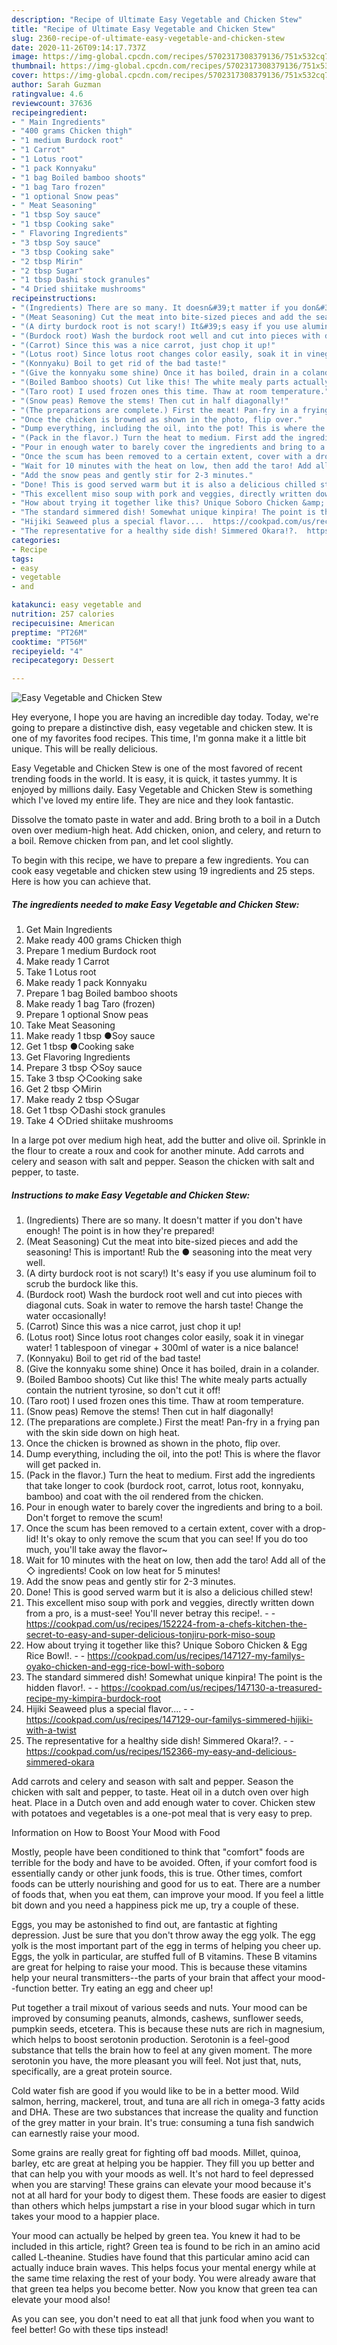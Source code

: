 ```yaml
---
description: "Recipe of Ultimate Easy Vegetable and Chicken Stew"
title: "Recipe of Ultimate Easy Vegetable and Chicken Stew"
slug: 2360-recipe-of-ultimate-easy-vegetable-and-chicken-stew
date: 2020-11-26T09:14:17.737Z
image: https://img-global.cpcdn.com/recipes/5702317308379136/751x532cq70/easy-vegetable-and-chicken-stew-recipe-main-photo.jpg
thumbnail: https://img-global.cpcdn.com/recipes/5702317308379136/751x532cq70/easy-vegetable-and-chicken-stew-recipe-main-photo.jpg
cover: https://img-global.cpcdn.com/recipes/5702317308379136/751x532cq70/easy-vegetable-and-chicken-stew-recipe-main-photo.jpg
author: Sarah Guzman
ratingvalue: 4.6
reviewcount: 37636
recipeingredient:
- " Main Ingredients"
- "400 grams Chicken thigh"
- "1 medium Burdock root"
- "1 Carrot"
- "1 Lotus root"
- "1 pack Konnyaku"
- "1 bag Boiled bamboo shoots"
- "1 bag Taro frozen"
- "1 optional Snow peas"
- " Meat Seasoning"
- "1 tbsp Soy sauce"
- "1 tbsp Cooking sake"
- " Flavoring Ingredients"
- "3 tbsp Soy sauce"
- "3 tbsp Cooking sake"
- "2 tbsp Mirin"
- "2 tbsp Sugar"
- "1 tbsp Dashi stock granules"
- "4 Dried shiitake mushrooms"
recipeinstructions:
- "(Ingredients) There are so many. It doesn&#39;t matter if you don&#39;t have enough! The point is in how they&#39;re prepared!"
- "(Meat Seasoning) Cut the meat into bite-sized pieces and add the seasoning! This is important! Rub the ● seasoning into the meat very well."
- "(A dirty burdock root is not scary!) It&#39;s easy if you use aluminum foil to scrub the burdock like this."
- "(Burdock root) Wash the burdock root well and cut into pieces with diagonal cuts. Soak in water to remove the harsh taste! Change the water occasionally!"
- "(Carrot) Since this was a nice carrot, just chop it up!"
- "(Lotus root) Since lotus root changes color easily, soak it in vinegar water! 1 tablespoon of vinegar + 300ml of water is a nice balance!"
- "(Konnyaku) Boil to get rid of the bad taste!"
- "(Give the konnyaku some shine) Once it has boiled, drain in a colander."
- "(Boiled Bamboo shoots) Cut like this! The white mealy parts actually contain the nutrient tyrosine, so don&#39;t cut it off!"
- "(Taro root) I used frozen ones this time. Thaw at room temperature."
- "(Snow peas) Remove the stems! Then cut in half diagonally!"
- "(The preparations are complete.) First the meat! Pan-fry in a frying pan with the skin side down on high heat."
- "Once the chicken is browned as shown in the photo, flip over."
- "Dump everything, including the oil, into the pot! This is where the flavor will get packed in."
- "(Pack in the flavor.) Turn the heat to medium. First add the ingredients that take longer to cook (burdock root, carrot, lotus root, konnyaku, bamboo) and coat with the oil rendered from the chicken."
- "Pour in enough water to barely cover the ingredients and bring to a boil. Don&#39;t forget to remove the scum!"
- "Once the scum has been removed to a certain extent, cover with a drop-lid! It&#39;s okay to only remove the scum that you can see! If you do too much, you&#39;ll take away the flavor~"
- "Wait for 10 minutes with the heat on low, then add the taro! Add all of the ◇ ingredients! Cook on low heat for 5 minutes!"
- "Add the snow peas and gently stir for 2-3 minutes."
- "Done! This is good served warm but it is also a delicious chilled stew!"
- "This excellent miso soup with pork and veggies, directly written down from a pro, is a must-see! You&#39;ll never betray this recipe!.  https://cookpad.com/us/recipes/152224-from-a-chefs-kitchen-the-secret-to-easy-and-super-delicious-tonjiru-pork-miso-soup"
- "How about trying it together like this? Unique Soboro Chicken &amp; Egg Rice Bowl!.  https://cookpad.com/us/recipes/147127-my-familys-oyako-chicken-and-egg-rice-bowl-with-soboro"
- "The standard simmered dish! Somewhat unique kinpira! The point is the hidden flavor!.  https://cookpad.com/us/recipes/147130-a-treasured-recipe-my-kimpira-burdock-root"
- "Hijiki Seaweed plus a special flavor....  https://cookpad.com/us/recipes/147129-our-familys-simmered-hijiki-with-a-twist"
- "The representative for a healthy side dish! Simmered Okara!?.  https://cookpad.com/us/recipes/152366-my-easy-and-delicious-simmered-okara"
categories:
- Recipe
tags:
- easy
- vegetable
- and

katakunci: easy vegetable and 
nutrition: 257 calories
recipecuisine: American
preptime: "PT26M"
cooktime: "PT56M"
recipeyield: "4"
recipecategory: Dessert

---
```



![Easy Vegetable and Chicken Stew](https://img-global.cpcdn.com/recipes/5702317308379136/751x532cq70/easy-vegetable-and-chicken-stew-recipe-main-photo.jpg)

Hey everyone, I hope you are having an incredible day today. Today, we're going to prepare a distinctive dish, easy vegetable and chicken stew. It is one of my favorites food recipes. This time, I'm gonna make it a little bit unique. This will be really delicious.

Easy Vegetable and Chicken Stew is one of the most favored of recent trending foods in the world. It is easy, it is quick, it tastes yummy. It is enjoyed by millions daily. Easy Vegetable and Chicken Stew is something which I've loved my entire life. They are nice and they look fantastic.

Dissolve the tomato paste in water and add. Bring broth to a boil in a Dutch oven over medium-high heat. Add chicken, onion, and celery, and return to a boil. Remove chicken from pan, and let cool slightly.


To begin with this recipe, we have to prepare a few ingredients. You can cook easy vegetable and chicken stew using 19 ingredients and 25 steps. Here is how you can achieve that.

<!--inarticleads1-->

##### The ingredients needed to make Easy Vegetable and Chicken Stew:

1. Get  Main Ingredients
1. Make ready 400 grams Chicken thigh
1. Prepare 1 medium Burdock root
1. Make ready 1 Carrot
1. Take 1 Lotus root
1. Make ready 1 pack Konnyaku
1. Prepare 1 bag Boiled bamboo shoots
1. Make ready 1 bag Taro (frozen)
1. Prepare 1 optional Snow peas
1. Take  Meat Seasoning
1. Make ready 1 tbsp ●Soy sauce
1. Get 1 tbsp ●Cooking sake
1. Get  Flavoring Ingredients
1. Prepare 3 tbsp ◇Soy sauce
1. Take 3 tbsp ◇Cooking sake
1. Get 2 tbsp ◇Mirin
1. Make ready 2 tbsp ◇Sugar
1. Get 1 tbsp ◇Dashi stock granules
1. Take 4 ◇Dried shiitake mushrooms


In a large pot over medium high heat, add the butter and olive oil. Sprinkle in the flour to create a roux and cook for another minute. Add carrots and celery and season with salt and pepper. Season the chicken with salt and pepper, to taste. 

<!--inarticleads2-->

##### Instructions to make Easy Vegetable and Chicken Stew:

1. (Ingredients) There are so many. It doesn&#39;t matter if you don&#39;t have enough! The point is in how they&#39;re prepared!
1. (Meat Seasoning) Cut the meat into bite-sized pieces and add the seasoning! This is important! Rub the ● seasoning into the meat very well.
1. (A dirty burdock root is not scary!) It&#39;s easy if you use aluminum foil to scrub the burdock like this.
1. (Burdock root) Wash the burdock root well and cut into pieces with diagonal cuts. Soak in water to remove the harsh taste! Change the water occasionally!
1. (Carrot) Since this was a nice carrot, just chop it up!
1. (Lotus root) Since lotus root changes color easily, soak it in vinegar water! 1 tablespoon of vinegar + 300ml of water is a nice balance!
1. (Konnyaku) Boil to get rid of the bad taste!
1. (Give the konnyaku some shine) Once it has boiled, drain in a colander.
1. (Boiled Bamboo shoots) Cut like this! The white mealy parts actually contain the nutrient tyrosine, so don&#39;t cut it off!
1. (Taro root) I used frozen ones this time. Thaw at room temperature.
1. (Snow peas) Remove the stems! Then cut in half diagonally!
1. (The preparations are complete.) First the meat! Pan-fry in a frying pan with the skin side down on high heat.
1. Once the chicken is browned as shown in the photo, flip over.
1. Dump everything, including the oil, into the pot! This is where the flavor will get packed in.
1. (Pack in the flavor.) Turn the heat to medium. First add the ingredients that take longer to cook (burdock root, carrot, lotus root, konnyaku, bamboo) and coat with the oil rendered from the chicken.
1. Pour in enough water to barely cover the ingredients and bring to a boil. Don&#39;t forget to remove the scum!
1. Once the scum has been removed to a certain extent, cover with a drop-lid! It&#39;s okay to only remove the scum that you can see! If you do too much, you&#39;ll take away the flavor~
1. Wait for 10 minutes with the heat on low, then add the taro! Add all of the ◇ ingredients! Cook on low heat for 5 minutes!
1. Add the snow peas and gently stir for 2-3 minutes.
1. Done! This is good served warm but it is also a delicious chilled stew!
1. This excellent miso soup with pork and veggies, directly written down from a pro, is a must-see! You&#39;ll never betray this recipe!. -  - https://cookpad.com/us/recipes/152224-from-a-chefs-kitchen-the-secret-to-easy-and-super-delicious-tonjiru-pork-miso-soup
1. How about trying it together like this? Unique Soboro Chicken &amp; Egg Rice Bowl!. -  - https://cookpad.com/us/recipes/147127-my-familys-oyako-chicken-and-egg-rice-bowl-with-soboro
1. The standard simmered dish! Somewhat unique kinpira! The point is the hidden flavor!. -  - https://cookpad.com/us/recipes/147130-a-treasured-recipe-my-kimpira-burdock-root
1. Hijiki Seaweed plus a special flavor.... -  - https://cookpad.com/us/recipes/147129-our-familys-simmered-hijiki-with-a-twist
1. The representative for a healthy side dish! Simmered Okara!?. -  - https://cookpad.com/us/recipes/152366-my-easy-and-delicious-simmered-okara


Add carrots and celery and season with salt and pepper. Season the chicken with salt and pepper, to taste. Heat oil in a dutch oven over high heat. Place in a Dutch oven and add enough water to cover. Chicken stew with potatoes and vegetables is a one-pot meal that is very easy to prep. 

Information on How to Boost Your Mood with Food


Mostly, people have been conditioned to think that "comfort" foods are terrible for the body and have to be avoided. Often, if your comfort food is essentially candy or other junk foods, this is true. Other times, comfort foods can be utterly nourishing and good for us to eat. There are a number of foods that, when you eat them, can improve your mood. If you feel a little bit down and you need a happiness pick me up, try a couple of these.

Eggs, you may be astonished to find out, are fantastic at fighting depression. Just be sure that you don't throw away the egg yolk. The egg yolk is the most important part of the egg in terms of helping you cheer up. Eggs, the yolk in particular, are stuffed full of B vitamins. These B vitamins are great for helping to raise your mood. This is because these vitamins help your neural transmitters--the parts of your brain that affect your mood--function better. Try eating an egg and cheer up!

Put together a trail mixout of various seeds and nuts. Your mood can be improved by consuming peanuts, almonds, cashews, sunflower seeds, pumpkin seeds, etcetera. This is because these nuts are rich in magnesium, which helps to boost serotonin production. Serotonin is a feel-good substance that tells the brain how to feel at any given moment. The more serotonin you have, the more pleasant you will feel. Not just that, nuts, specifically, are a great protein source.

Cold water fish are good if you would like to be in a better mood. Wild salmon, herring, mackerel, trout, and tuna are all rich in omega-3 fatty acids and DHA. These are two substances that increase the quality and function of the grey matter in your brain. It's true: consuming a tuna fish sandwich can earnestly raise your mood. 

Some grains are really great for fighting off bad moods. Millet, quinoa, barley, etc are great at helping you be happier. They fill you up better and that can help you with your moods as well. It's not hard to feel depressed when you are starving! These grains can elevate your mood because it's not at all hard for your body to digest them. These foods are easier to digest than others which helps jumpstart a rise in your blood sugar which in turn takes your mood to a happier place.

Your mood can actually be helped by green tea. You knew it had to be included in this article, right? Green tea is found to be rich in an amino acid called L-theanine. Studies have found that this particular amino acid can actually induce brain waves. This helps focus your mental energy while at the same time relaxing the rest of your body. You were already aware that that green tea helps you become better. Now you know that green tea can elevate your mood also!

As you can see, you don't need to eat all that junk food when you want to feel better! Go  with  these tips  instead!

